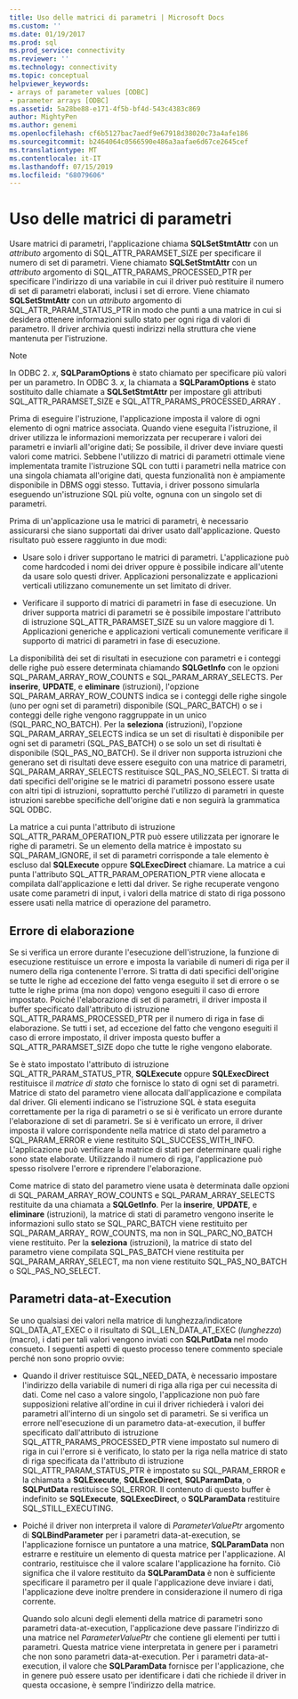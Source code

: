 ```yaml
---
title: Uso delle matrici di parametri | Microsoft Docs
ms.custom: ''
ms.date: 01/19/2017
ms.prod: sql
ms.prod_service: connectivity
ms.reviewer: ''
ms.technology: connectivity
ms.topic: conceptual
helpviewer_keywords:
- arrays of parameter values [ODBC]
- parameter arrays [ODBC]
ms.assetid: 5a28be88-e171-4f5b-bf4d-543c4383c869
author: MightyPen
ms.author: genemi
ms.openlocfilehash: cf6b5127bac7aedf9e67918d38020c73a4afe186
ms.sourcegitcommit: b2464064c0566590e486a3aafae6d67ce2645cef
ms.translationtype: MT
ms.contentlocale: it-IT
ms.lasthandoff: 07/15/2019
ms.locfileid: "68079606"
---
```

# <a name="using-arrays-of-parameters"></a>Uso delle matrici di parametri
Usare matrici di parametri, l'applicazione chiama **SQLSetStmtAttr** con un *attributo* argomento di SQL_ATTR_PARAMSET_SIZE per specificare il numero di set di parametri. Viene chiamato **SQLSetStmtAttr** con un *attributo* argomento di SQL_ATTR_PARAMS_PROCESSED_PTR per specificare l'indirizzo di una variabile in cui il driver può restituire il numero di set di parametri elaborati, inclusi i set di errore. Viene chiamato **SQLSetStmtAttr** con un *attributo* argomento di SQL_ATTR_PARAM_STATUS_PTR in modo che punti a una matrice in cui si desidera ottenere informazioni sullo stato per ogni riga di valori di parametro. Il driver archivia questi indirizzi nella struttura che viene mantenuta per l'istruzione.  
  
> [!NOTE]  
>  In ODBC 2. *x*, **SQLParamOptions** è stato chiamato per specificare più valori per un parametro. In ODBC 3. *x*, la chiamata a **SQLParamOptions** è stato sostituito dalle chiamate a **SQLSetStmtAttr** per impostare gli attributi SQL_ATTR_PARAMSET_SIZE e SQL_ATTR_PARAMS_PROCESSED_ARRAY .  
  
 Prima di eseguire l'istruzione, l'applicazione imposta il valore di ogni elemento di ogni matrice associata. Quando viene eseguita l'istruzione, il driver utilizza le informazioni memorizzata per recuperare i valori dei parametri e inviarli all'origine dati; Se possibile, il driver deve inviare questi valori come matrici. Sebbene l'utilizzo di matrici di parametri ottimale viene implementata tramite l'istruzione SQL con tutti i parametri nella matrice con una singola chiamata all'origine dati, questa funzionalità non è ampiamente disponibile in DBMS oggi stesso. Tuttavia, i driver possono simularla eseguendo un'istruzione SQL più volte, ognuna con un singolo set di parametri.  
  
 Prima di un'applicazione usa le matrici di parametri, è necessario assicurarsi che siano supportati dai driver usato dall'applicazione. Questo risultato può essere raggiunto in due modi:  
  
-   Usare solo i driver supportano le matrici di parametri. L'applicazione può come hardcoded i nomi dei driver oppure è possibile indicare all'utente da usare solo questi driver. Applicazioni personalizzate e applicazioni verticali utilizzano comunemente un set limitato di driver.  
  
-   Verificare il supporto di matrici di parametri in fase di esecuzione. Un driver supporta matrici di parametri se è possibile impostare l'attributo di istruzione SQL_ATTR_PARAMSET_SIZE su un valore maggiore di 1. Applicazioni generiche e applicazioni verticali comunemente verificare il supporto di matrici di parametri in fase di esecuzione.  
  
 La disponibilità dei set di risultati in esecuzione con parametri e i conteggi delle righe può essere determinata chiamando **SQLGetInfo** con le opzioni SQL_PARAM_ARRAY_ROW_COUNTS e SQL_PARAM_ARRAY_SELECTS. Per **inserire**, **UPDATE**, e **eliminare** (istruzioni), l'opzione SQL_PARAM_ARRAY_ROW_COUNTS indica se i conteggi delle righe singole (uno per ogni set di parametri) disponibile (SQL_PARC_BATCH) o se i conteggi delle righe vengono raggruppate in un unico (SQL_PARC_NO_BATCH). Per la **seleziona** (istruzioni), l'opzione SQL_PARAM_ARRAY_SELECTS indica se un set di risultati è disponibile per ogni set di parametri (SQL_PAS_BATCH) o se solo un set di risultati è disponibile (SQL_PAS_NO_BATCH). Se il driver non supporta istruzioni che generano set di risultati deve essere eseguito con una matrice di parametri, SQL_PARAM_ARRAY_SELECTS restituisce SQL_PAS_NO_SELECT. Si tratta di dati specifici dell'origine se le matrici di parametri possono essere usate con altri tipi di istruzioni, soprattutto perché l'utilizzo di parametri in queste istruzioni sarebbe specifiche dell'origine dati e non seguirà la grammatica SQL ODBC.  
  
 La matrice a cui punta l'attributo di istruzione SQL_ATTR_PARAM_OPERATION_PTR può essere utilizzata per ignorare le righe di parametri. Se un elemento della matrice è impostato su SQL_PARAM_IGNORE, il set di parametri corrisponde a tale elemento è escluso dal **SQLExecute** oppure **SQLExecDirect** chiamare. La matrice a cui punta l'attributo SQL_ATTR_PARAM_OPERATION_PTR viene allocata e compilata dall'applicazione e letti dal driver. Se righe recuperate vengono usate come parametri di input, i valori della matrice di stato di riga possono essere usati nella matrice di operazione del parametro.  
  
## <a name="error-processing"></a>Errore di elaborazione  
 Se si verifica un errore durante l'esecuzione dell'istruzione, la funzione di esecuzione restituisce un errore e imposta la variabile di numeri di riga per il numero della riga contenente l'errore. Si tratta di dati specifici dell'origine se tutte le righe ad eccezione del fatto venga eseguito il set di errore o se tutte le righe prima (ma non dopo) vengono eseguiti il caso di errore impostato. Poiché l'elaborazione di set di parametri, il driver imposta il buffer specificato dall'attributo di istruzione SQL_ATTR_PARAMS_PROCESSED_PTR per il numero di riga in fase di elaborazione. Se tutti i set, ad eccezione del fatto che vengono eseguiti il caso di errore impostato, il driver imposta questo buffer a SQL_ATTR_PARAMSET_SIZE dopo che tutte le righe vengono elaborate.  
  
 Se è stato impostato l'attributo di istruzione SQL_ATTR_PARAM_STATUS_PTR, **SQLExecute** oppure **SQLExecDirect** restituisce il *matrice di stato* che fornisce lo stato di ogni set di parametri. Matrice di stato del parametro viene allocata dall'applicazione e compilata dal driver. Gli elementi indicano se l'istruzione SQL è stata eseguita correttamente per la riga di parametri o se si è verificato un errore durante l'elaborazione di set di parametri. Se si è verificato un errore, il driver imposta il valore corrispondente nella matrice di stato del parametro a SQL_PARAM_ERROR e viene restituito SQL_SUCCESS_WITH_INFO. L'applicazione può verificare la matrice di stati per determinare quali righe sono state elaborate. Utilizzando il numero di riga, l'applicazione può spesso risolvere l'errore e riprendere l'elaborazione.  
  
 Come matrice di stato del parametro viene usata è determinata dalle opzioni di SQL_PARAM_ARRAY_ROW_COUNTS e SQL_PARAM_ARRAY_SELECTS restituite da una chiamata a **SQLGetInfo**. Per la **inserire**, **UPDATE**, e **eliminare** (istruzioni), la matrice di stati di parametro vengono inserite le informazioni sullo stato se SQL_PARC_BATCH viene restituito per SQL_PARAM_ARRAY_ ROW_COUNTS, ma non in SQL_PARC_NO_BATCH viene restituito. Per la **seleziona** (istruzioni), la matrice di stato del parametro viene compilata SQL_PAS_BATCH viene restituita per SQL_PARAM_ARRAY_SELECT, ma non viene restituito SQL_PAS_NO_BATCH o SQL_PAS_NO_SELECT.  
  
## <a name="data-at-execution-parameters"></a>Parametri data-at-Execution  
 Se uno qualsiasi dei valori nella matrice di lunghezza/indicatore SQL_DATA_AT_EXEC o il risultato di SQL_LEN_DATA_AT_EXEC (*lunghezza*) (macro), i dati per tali valori vengono inviati con **SQLPutData** nel modo consueto. I seguenti aspetti di questo processo tenere commento speciale perché non sono proprio ovvie:  
  
-   Quando il driver restituisce SQL_NEED_DATA, è necessario impostare l'indirizzo della variabile di numeri di riga alla riga per cui necessita di dati. Come nel caso a valore singolo, l'applicazione non può fare supposizioni relative all'ordine in cui il driver richiederà i valori dei parametri all'interno di un singolo set di parametri. Se si verifica un errore nell'esecuzione di un parametro data-at-execution, il buffer specificato dall'attributo di istruzione SQL_ATTR_PARAMS_PROCESSED_PTR viene impostato sul numero di riga in cui l'errore si è verificato, lo stato per la riga nella matrice di stato di riga specificata da l'attributo di istruzione SQL_ATTR_PARAM_STATUS_PTR è impostato su SQL_PARAM_ERROR e la chiamata a **SQLExecute**, **SQLExecDirect**, **SQLParamData**, o  **SQLPutData** restituisce SQL_ERROR. Il contenuto di questo buffer è indefinito se **SQLExecute**, **SQLExecDirect**, o **SQLParamData** restituire SQL_STILL_EXECUTING.  
  
-   Poiché il driver non interpreta il valore di *ParameterValuePtr* argomento di **SQLBindParameter** per i parametri data-at-execution, se l'applicazione fornisce un puntatore a una matrice,  **SQLParamData** non estrarre e restituire un elemento di questa matrice per l'applicazione. Al contrario, restituisce che il valore scalare l'applicazione ha fornito. Ciò significa che il valore restituito da **SQLParamData** è non è sufficiente specificare il parametro per il quale l'applicazione deve inviare i dati, l'applicazione deve inoltre prendere in considerazione il numero di riga corrente.  
  
     Quando solo alcuni degli elementi della matrice di parametri sono parametri data-at-execution, l'applicazione deve passare l'indirizzo di una matrice nel *ParameterValuePtr* che contiene gli elementi per tutti i parametri. Questa matrice viene interpretata in genere per i parametri che non sono parametri data-at-execution. Per i parametri data-at-execution, il valore che **SQLParamData** fornisce per l'applicazione, che in genere può essere usato per identificare i dati che richiede il driver in questa occasione, è sempre l'indirizzo della matrice.
